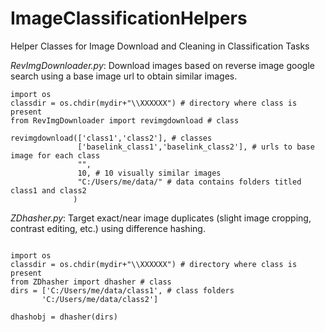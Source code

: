 # ImageClassificationHelpers

Helper Classes for Image Download and Cleaning in Classification Tasks

*RevImgDownloader.py*: Download images based on reverse image google search using a base image url to obtain similar images.
```
import os
classdir = os.chdir(mydir+"\\XXXXXX") # directory where class is present
from RevImgDownloader import revimgdownload # class

revimgdownload(['class1','class2'], # classes
               ['baselink_class1','baselink_class2'], # urls to base image for each class
               "",
               10, # 10 visually similar images
               "C:/Users/me/data/" # data contains folders titled class1 and class2
              )
```
*ZDhasher.py*: Target exact/near image duplicates (slight image cropping, contrast editing, etc.) using difference hashing. 

```

import os
classdir = os.chdir(mydir+"\\XXXXXX") # directory where class is present
from ZDhasher import dhasher # class
dirs = ['C:/Users/me/data/class1', # class folders
       'C:/Users/me/data/class2']
       
dhashobj = dhasher(dirs)
```

